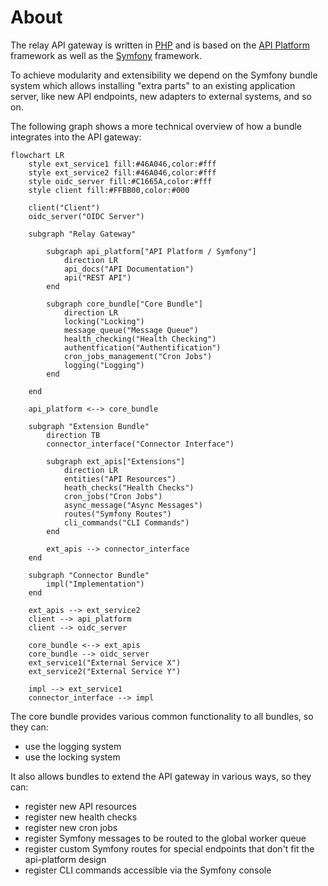 # About

The relay API gateway is written in [PHP](https://www.php.net/) and is based on
the [API Platform](https://api-platform.com) framework as well as the
[Symfony](https://www.symfony.com) framework. 

To achieve modularity and extensibility we depend on the Symfony bundle system
which allows installing "extra parts" to an existing application server, like
new API endpoints, new adapters to external systems, and so on.

The following graph shows a more technical overview of how a bundle integrates
into the API gateway:

```mermaid
flowchart LR
    style ext_service1 fill:#46A046,color:#fff
    style ext_service2 fill:#46A046,color:#fff
    style oidc_server fill:#C1665A,color:#fff
    style client fill:#FFBB00,color:#000

    client("Client")
    oidc_server("OIDC Server")

    subgraph "Relay Gateway"

        subgraph api_platform["API Platform / Symfony"]
            direction LR
            api_docs("API Documentation")
            api("REST API")
        end

        subgraph core_bundle["Core Bundle"]
            direction LR
            locking("Locking")
            message_queue("Message Queue")
            health_checking("Health Checking")
            authentfication("Authentification")
            cron_jobs_management("Cron Jobs")
            logging("Logging")
        end

    end

    api_platform <--> core_bundle

    subgraph "Extension Bundle"
        direction TB
        connector_interface("Connector Interface")

        subgraph ext_apis["Extensions"]
            direction LR
            entities("API Resources")
            heath_checks("Health Checks")
            cron_jobs("Cron Jobs")
            async_message("Async Messages")
            routes("Symfony Routes")
            cli_commands("CLI Commands")
        end

        ext_apis --> connector_interface
    end

    subgraph "Connector Bundle"
        impl("Implementation")
    end

    ext_apis --> ext_service2
    client --> api_platform
    client --> oidc_server

    core_bundle <--> ext_apis
    core_bundle --> oidc_server
    ext_service1("External Service X")
    ext_service2("External Service Y")

    impl --> ext_service1
    connector_interface --> impl
```

The core bundle provides various common functionality to all bundles, so they can:

* use the logging system
* use the locking system

It also allows bundles to extend the API gateway in various ways, so they can:

* register new API resources
* register new health checks
* register new cron jobs
* register Symfony messages to be routed to the global worker queue
* register custom Symfony routes for special endpoints that don't
  fit the api-platform design
* register CLI commands accessible via the Symfony console
